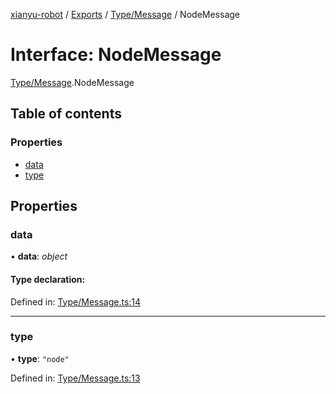 [xianyu-robot](../README.md) / [Exports](../modules.md) / [Type/Message](../modules/type_message.md) / NodeMessage

# Interface: NodeMessage

[Type/Message](../modules/type_message.md).NodeMessage

## Table of contents

### Properties

- [data](type_message.nodemessage.md#data)
- [type](type_message.nodemessage.md#type)

## Properties

### data

• **data**: *object*

#### Type declaration:

Defined in: [Type/Message.ts:14](https://github.com/blacktunes/xianyu-robot/blob/2c773a6/src/Type/Message.ts#L14)

___

### type

• **type**: ``"node"``

Defined in: [Type/Message.ts:13](https://github.com/blacktunes/xianyu-robot/blob/2c773a6/src/Type/Message.ts#L13)
